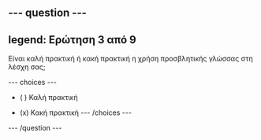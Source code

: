 --- question ---
---
legend: Ερώτηση 3 από 9
---

Είναι καλή πρακτική ή κακή πρακτική η χρήση προσβλητικής γλώσσας στη λέσχη σας;

--- choices ---
- ( ) Καλή πρακτική

- (x) Κακή πρακτική
--- /choices ---

--- /question ---
